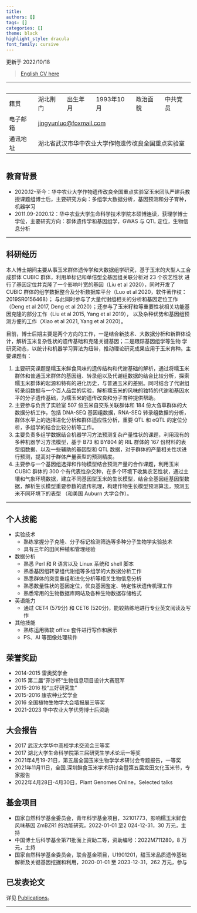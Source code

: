 ```yaml
---
title:   
authors: []
tags: []
categories: []
theme: black
highlight_style: dracula
font_family: cursive
---
```


更新于 2022/10/18

> [English CV here](/cv/)

---
<table style="display: inline-table;">
  <tbody>
    <tr>
      <td>籍贯</td><td class="font-has-color">湖北荆门</td>
      <td>出生年月</td><td class="font-has-color">1993年10月</td>
      <td>政治面貌</td><td class="font-has-color">中共党员</td>
    </tr>
    <tr>
      <td>电子邮箱</td>
      <td colspan="5">
        <a href="mailto:jingyunluo@foxmail.com">jingyunluo@foxmail.com</a>
      </td>
    </tr>
    <tr>
      <td>通讯地址</td>
      <td colspan="5" class="font-has-color">湖北省武汉市华中农业大学作物遗传改良全国重点实验室</td>
    </tr>
  </tbody>
  
</table>

## 教育背景
* 2020.12-至今：华中农业大学作物遗传改良全国重点实验室玉米团队严建兵教授课题组博士后，主要研究方向：<span class="font-has-color">多组学大数据分析，基因预测和分子育种，机器学习</span>
* 2011.09-2020.12：华中农业大学生命科学技术学院本硕博连读，获理学博士学位，主要研究方向：<span class="font-has-color">群体遗传学和基因组学，GWAS 与 QTL 定位，生物信息分析</span>

---

## 科研经历
本人博士期间主要从事玉米群体遗传学和大数据组学研究，基于玉米的大型人工合成群体 CUBIC 群体，利用单标记和单倍型全基因组关联分析对 23 个农艺性状
进行了基因定位并克隆了一个影响叶宽的基因（Liu et al 2020），同时开发了 CUBIC 群体的组学数据整合及分析数据库平台（Luo et al 2020，软件著作权：2019SR0156468）；
与此同时参与了大量代谢组相关的分析和基因定位工作（Deng et al 2017, Deng et al 2020）；还参与了玉米籽粒等重要性状相关功能基因克隆的部分工作（Liu et al 2015, Yang et al 2019），
以及杂种优势和基因组预测方便的工作（Xiao et al 2021, Yang et al 2020）。

目前，博士后期主要是两个方向的工作，一是<span class="font-has-color">结合新技术、大数据分析和新群体设计，解析玉米复杂性状的遗传基础和克隆关键基因</span>；二是<span class="font-has-color">跟踪基因组学等生物
学研究动态，以统计和机器学习算法为纽带，推动理论研究成果应用于玉米育种</span>。主要课题有：

1. 主要研究课题是糯玉米鲜食风味的遗传结构和代谢基础的解析，通过将糯玉米群体和普通玉米群体的基因组、转录组以及代谢组数据的结合比较分析，探索糯玉米群体的起源和特有的进化历史，与普通玉米的差别。同时结合了代谢组转录组数据与一个百人品尝的实验，解析糯玉米的风味的独特的代谢和基因水平的分子遗传基础，为糯玉米的遗传改良和分子育种提供帮助。
2. 主要参与负责了实验室 507 份玉米自交系关联群体和 184 份大刍草群体的大数据分析工作，包括 DNA-SEQ 基因组数据，RNA-SEQ 转录组数据的分析，群体水平上的选择进化分析和群体适应性分析，重要 QTL 和 eQTL 的定位分析，多组学的结合比较分析等工作。
3. 主要负责多组学数据结合机器学习方法预测复杂产量性状的课题，利用现有的多种机器学习方法模型，基于 B73 和 BY804 的 RIL 群体的 167 份材料的表型组数据、以及一些辅助的基因型和 QTL 数据，对于群体的产量相关性状进行预测，提高对于群体产量表型的预测精度。
4. 主要参与一个基因组选择和作物模型结合预测产量的合作课题，利用玉米 CUBIC 群体的 300 个有代表性杂交种，在多个环境下收集农艺性状，通过土壤和气象环境数据，建立不同基因型玉米的生长模型，结合全基因组基因型数据，解析生长模型重要参数的遗传机理，构建作物生长模型预测算法，预测玉米不同环境下的表型 （和美国 Auburn 大学合作）。


---

## 个人技能

* 实验技术
  * 熟练掌握分子克隆、分子标记检测筛选等多种分子生物学实验技术
  * 具有三年的田间种植和管理经验
* 数据分析
  * 熟悉 Perl 和 R 语言以及 Linux 系统和 shell 脚本
  * 熟悉基因组转录组代谢组等多组学的大数据分析工作
  * 熟悉群体的突变重组和进化分析等相关生物信息分析
  * 熟悉数量性状的基因定位，优良基因鉴定、特定性状遗传机理工作
  * 熟悉常用的生物数据库网站及各种生物数据存储格式
* 英语能力
  * 通过 CET4 (579分) 和 CET6 (520分)，能较熟练地进行专业英文阅读及写作
* 其他技能
  * 熟练运用微软 office 套件进行写作和展示
  * PS、AI 等图像处理软件

## 荣誉奖励
* 2014-2015 雷奥奖学金 
* 2015 第二届“菲沙杯”生物信息项目设计大赛冠军 
* 2015-2016 校“三好研究生” 
* 2015-2016 康农种业奖学金 
* 2016 全国植物生物学大会墙报展三等奖
* 2021-2023 华中农业大学优秀博士后资助

## 大会报告
* 2017 武汉大学华中高校学术交流会三等奖
* 2017 湖北大学生命科学院第三届研究生学术论坛一等奖 
* 2021年4月19-21日，第五届全国玉米生物学学术研讨会专题报告，一等奖 
* 2021年11月11日，全国.深圳鲜食玉米学术研讨会暨第五届龙田文化玉米节，专家报告 
* 2022年4月28日-4月30日，Plant Genomes Online，Selected talks

## 基金项目
* 国家自然科学基金委员会，青年科学基金项目，32101773，影响糯玉米鲜食风味基因 ZmBZR1 的功能研究，2022-01-01 至2 024-12-31，30 万元，主持 
* 中国博士后科学基金第71批面上资助二等，资助编号：2022M711280，8 万元，主持
* 国家自然科学基金委员会，联合基金项目，U1901201，甜玉米品质遗传基础解析及关键基因挖掘和利用，2020-01-01 至 2023-12-31，262 万元，参与

## 已发表论文

详见 [Publications](/publication/)。

---
